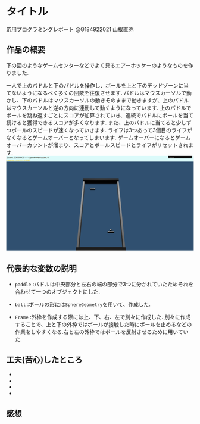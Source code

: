 # タイトル

応用プログラミングレポート @G184922021 山根直弥

## 作品の概要
下の図のようなゲームセンターなどでよく見るエアーホッケーのようなものを作りました.

一人で上のパドルと下のパドルを操作し、ボールを上と下のデッドゾーンに当てないようになるべく多くの回数を往復させます.
パドルはマウスカーソルで動かし、下のパドルはマウスカーソルの動きそのままで動きますが、上のパドルはマウスカーソルと逆の方向に連動して動くようになっています.
上のパドルでボールを跳ね返すごとにスコアが加算されていき、連続でパドルにボールを当て続けると獲得できるスコアが多くなります. また、上のパドルに当てると少しずつボールのスピードが速くなっていきます.
ライフは3つあって3個目のライフがなくなるとゲームオーバーとなってしまいます.
ゲームオーバーになるとゲームオーバーカウントが溜まり、スコアとボールスピードとライフがリセットされます.
![動作画面](kadai.png)
## 代表的な変数の説明

* `paddle` :パドルは中央部分と左右の端の部分で3つに分かれていたためそれを合わせて一つのオブジェクトにした.

* `ball` :ボールの形には`SphereGeometry`を用いて、作成した.

* `Frame` :外枠を作成する際には上、下、右、左で別々に作成した.
別々に作成することで、上と下の外枠ではボールが接触した時にボールを止めるなどの作業をしやすくなる.右と左の外枠ではボールを反射させるために用いていた.

## 工夫(苦心)したところ

*

*

*

*

## 感想
